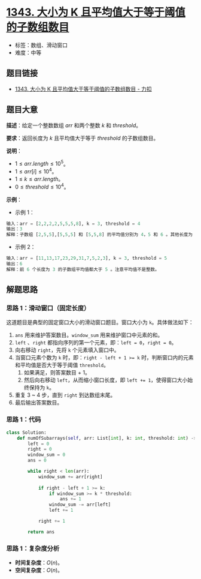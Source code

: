 # [1343. 大小为 K 且平均值大于等于阈值的子数组数目](https://leetcode.cn/problems/number-of-sub-arrays-of-size-k-and-average-greater-than-or-equal-to-threshold/)

- 标签：数组、滑动窗口
- 难度：中等

## 题目链接

- [1343. 大小为 K 且平均值大于等于阈值的子数组数目 - 力扣](https://leetcode.cn/problems/number-of-sub-arrays-of-size-k-and-average-greater-than-or-equal-to-threshold/)

## 题目大意

**描述**：给定一个整数数组 $arr$ 和两个整数 $k$ 和 $threshold$。

**要求**：返回长度为 $k$ 且平均值大于等于 $threshold$ 的子数组数目。

**说明**：

- $1 \le arr.length \le 10^5$。
- $1 \le arr[i] \le 10^4$。
- $1 \le k \le arr.length$。
- $0 \le threshold \le 10^4$。

**示例**：

- 示例 1：

```python
输入：arr = [2,2,2,2,5,5,5,8], k = 3, threshold = 4
输出：3
解释：子数组 [2,5,5],[5,5,5] 和 [5,5,8] 的平均值分别为 4，5 和 6 。其他长度为 3 的子数组的平均值都小于 4 （threshold 的值)。
```

- 示例 2：

```python
输入：arr = [11,13,17,23,29,31,7,5,2,3], k = 3, threshold = 5
输出：6
解释：前 6 个长度为 3 的子数组平均值都大于 5 。注意平均值不是整数。
```

## 解题思路

### 思路 1：滑动窗口（固定长度）

这道题目是典型的固定窗口大小的滑动窗口题目。窗口大小为 `k`。具体做法如下：

1. `ans` 用来维护答案数目。`window_sum` 用来维护窗口中元素的和。
2. `left` 、`right` 都指向序列的第一个元素，即：`left = 0`，`right = 0`。
3. 向右移动 `right`，先将 `k` 个元素填入窗口中。
4. 当窗口元素个数为 `k` 时，即：`right - left + 1 >= k` 时，判断窗口内的元素和平均值是否大于等于阈值 `threshold`。
   1. 如果满足，则答案数目 + 1。
   2. 然后向右移动 `left`，从而缩小窗口长度，即 `left += 1`，使得窗口大小始终保持为 `k`。
5. 重复 3 ~ 4 步，直到 `right` 到达数组末尾。
6. 最后输出答案数目。

### 思路 1：代码

```python
class Solution:
    def numOfSubarrays(self, arr: List[int], k: int, threshold: int) -> int:
        left = 0
        right = 0
        window_sum = 0
        ans = 0

        while right < len(arr):
            window_sum += arr[right]
            
            if right - left + 1 >= k:
                if window_sum >= k * threshold:
                    ans += 1
                window_sum -= arr[left]
                left += 1

            right += 1

        return ans
```

### 思路 1：复杂度分析

- **时间复杂度**：$O(n)$。
- **空间复杂度**：$O(n)$。


